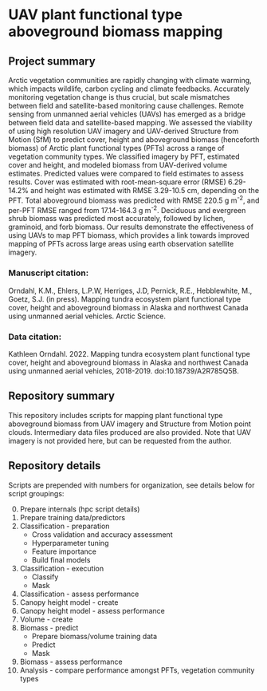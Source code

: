# UAV plant functional type aboveground biomass mapping

## Project summary

Arctic vegetation communities are rapidly changing with climate warming, which impacts wildlife, carbon cycling and climate feedbacks. Accurately monitoring vegetation change is thus crucial, but scale mismatches between field and satellite-based monitoring cause challenges. Remote sensing from unmanned aerial vehicles (UAVs) has emerged as a bridge between field data and satellite-based mapping. We assessed the viability of using high resolution UAV imagery and UAV-derived Structure from Motion (SfM) to predict cover, height and aboveground biomass (henceforth biomass) of Arctic plant functional types (PFTs) across a range of vegetation community types. We classified imagery by PFT, estimated cover and height, and modeled biomass from UAV-derived volume estimates. Predicted values were compared to field estimates to assess results. Cover was estimated with root-mean-square error (RMSE) 6.29-14.2% and height was estimated with RMSE 3.29-10.5 cm, depending on the PFT. Total aboveground biomass was predicted with RMSE 220.5 g m<sup>-2</sup>, and per-PFT RMSE ranged from 17.14-164.3 g m<sup>-2</sup>. Deciduous and evergreen shrub biomass was predicted most accurately, followed by lichen, graminoid, and forb biomass. Our results demonstrate the effectiveness of using UAVs to map PFT biomass, which provides a link towards improved mapping of PFTs across large areas using earth observation satellite imagery.

### Manuscript citation:

Orndahl, K.M., Ehlers, L.P.W, Herriges, J.D, Pernick, R.E., Hebblewhite, M., Goetz, S.J. (in press).
Mapping tundra ecosystem plant functional type cover, height and aboveground biomass in Alaska
and northwest Canada using unmanned aerial vehicles. Arctic Science.

### Data citation:

Kathleen Orndahl. 2022. Mapping tundra ecosystem plant functional type cover,
height and aboveground biomass in Alaska and northwest Canada using unmanned
aerial vehicles, 2018-2019. doi:10.18739/A2R785Q5B.

## Repository summary

This repository includes scripts for mapping plant functional type aboveground biomass from UAV imagery and Structure from Motion point clouds. Intermediary data files produced are also provided. Note that UAV imagery is not provided here, but can be requested from the author.

## Repository details

Scripts are prepended with numbers for organization, see details below for script groupings:

0. Prepare internals (hpc script details)
1. Prepare training data/predictors
2. Classification - preparation
    - Cross validation and accuracy assessment
    - Hyperparameter tuning
    - Feature importance
    - Build final models
3. Classification - execution
    - Classify
    - Mask
4. Classification - assess performance
5. Canopy height model - create
6. Canopy height model - assess performance
7. Volume - create
8. Biomass - predict
    - Prepare biomass/volume training data
    - Predict
    - Mask
9. Biomass - assess performance
10. Analysis - compare performance amongst PFTs, vegetation community types

